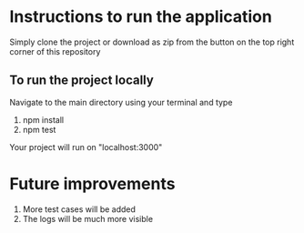 # Instructions to run the application

Simply clone the project or download as zip from the button on the top right corner of this repository

## To run the project locally
Navigate to the main directory using your terminal and type

1. npm install
2. npm test

Your project will run on "localhost:3000"

# Future improvements

1. More test cases will be added
2. The logs will be much more visible